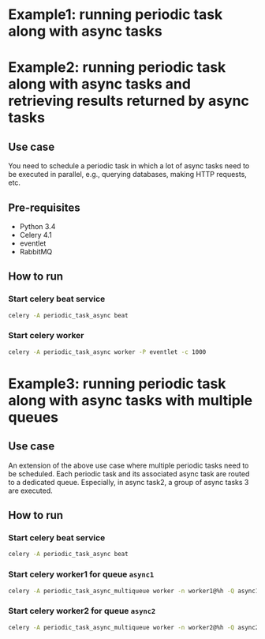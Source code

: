 # Example1: running periodic task along with async tasks
# Example2: running periodic task along with async tasks and retrieving results returned by async tasks

## Use case

You need to schedule a periodic task in which a lot of async tasks need to be executed
in parallel, e.g., querying databases, making HTTP requests, etc.

## Pre-requisites

- Python 3.4
- Celery 4.1
- eventlet
- RabbitMQ

## How to run

### Start celery beat service

```bash
celery -A periodic_task_async beat
```

### Start celery worker

```bash
celery -A periodic_task_async worker -P eventlet -c 1000
```


# Example3: running periodic task along with async tasks with multiple queues

## Use case

An extension of the above use case where multiple periodic tasks need to be scheduled.
Each periodic task and its associated async task are routed to a dedicated queue. Especially,
in async task2, a group of async tasks 3 are executed.

## How to run

### Start celery beat service

```bash
celery -A periodic_task_async beat
```

### Start celery worker1 for queue `async1`

```bash
celery -A periodic_task_async_multiqueue worker -n worker1@%h -Q async1 -P eventlet -c 1000
```

### Start celery worker2 for queue `async2`

```bash
celery -A periodic_task_async_multiqueue worker -n worker2@%h -Q async2 -P eventlet -c 1000
```